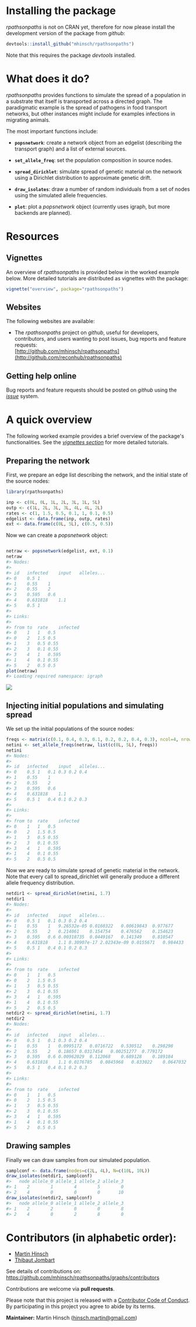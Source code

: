 
Installing the package
======================

*rpathsonpaths* is not on CRAN yet, therefore for now please install the development version of the package from *github*:

``` r
devtools::install_github("mhinsch/rpathsonpaths")
```

Note that this requires the package *devtools* installed.

What does it do?
================

*rpathsonpaths* provides functions to simulate the spread of a population in a substrate that itself is transported across a directed graph. The paradigmatic example is the spread of pathogens in food transport networks, but other instances might include for examples infections in migrating animals.

The most important functions include:

-   **`popsnetwork`**: create a network object from an edgelist (describing the transport graph) and a list of external sources.

-   **`set_allele_freq`**: set the population composition in source nodes.

-   **`spread_dirichlet`**: simulate spread of genetic material on the network using a Dirichlet distribution to approximate genetic drift.

-   **`draw_isolates`**: draw a number of random individuals from a set of nodes using the simulated allele frequencies.

-   **`plot`**: plot a *popsnetwork* object (currently uses igraph, but more backends are planned).

Resources
=========

Vignettes
---------

An overview of *rpathsonpaths* is provided below in the worked example below. More detailed tutorials are distributed as vignettes with the package:

``` r
vignette("overview", package="rpathsonpaths")
```

Websites
--------

The following websites are available:

-   The *rpathsonpaths* project on *github*, useful for developers, contributors, and users wanting to post issues, bug reports and feature requests: <br> [http://github.com/mhinsch/rpathsonpaths](http://github.com/reconhub/rpathsonpaths)

Getting help online
-------------------

Bug reports and feature requests should be posted on *github* using the [*issue*](http://github.com/mhinsch/rpathsonpaths/issues) system.

A quick overview
================

The following worked example provides a brief overview of the package's functionalities. See the [*vignettes section*](#vignettes) for more detailed tutorials.

Preparing the network
---------------------

First, we prepare an edge list describing the network, and the initial state of the source nodes:

``` r
library(rpathsonpaths)

inp <- c(0L, 0L, 1L, 2L, 3L, 1L, 5L)
outp <- c(1L, 2L, 3L, 3L, 4L, 4L, 2L)
rates <- c(1, 1.5, 0.5, 0.1, 1, 0.1, 0.5)
edgelist <- data.frame(inp, outp, rates)
ext <- data.frame(c(0L, 5L), c(0.5, 0.5))
```

Now we can create a *popsnetwork* object:

``` r

netraw <- popsnetwork(edgelist, ext, 0.1)
netraw
#> Nodes:
#> 
#> id   infected    input   alleles...
#> 0    0.5 1
#> 1    0.55    1
#> 2    0.55    2
#> 3    0.595   0.6
#> 4    0.631818    1.1
#> 5    0.5 1
#> 
#> Links:
#> 
#> from to  rate    infected
#> 0    1   1   0.5
#> 0    2   1.5 0.5
#> 1    3   0.5 0.55
#> 2    3   0.1 0.55
#> 3    4   1   0.595
#> 1    4   0.1 0.55
#> 5    2   0.5 0.5
plot(netraw)
#> Loading required namespace: igraph
```

![](figs/popsnetwork-1.png)

Injecting initial populations and simulating spread
---------------------------------------------------

We set up the initial populations of the source nodes:

``` r
freqs <- matrix(c(0.1, 0.4, 0.3, 0.1, 0.2, 0.2, 0.4, 0.3), ncol=4, nrow=2)
netini <- set_allele_freqs(netraw, list(c(0L, 5L), freqs))
netini
#> Nodes:
#> 
#> id   infected    input   alleles...
#> 0    0.5 1   0.1 0.3 0.2 0.4
#> 1    0.55    1
#> 2    0.55    2
#> 3    0.595   0.6
#> 4    0.631818    1.1
#> 5    0.5 1   0.4 0.1 0.2 0.3
#> 
#> Links:
#> 
#> from to  rate    infected
#> 0    1   1   0.5
#> 0    2   1.5 0.5
#> 1    3   0.5 0.55
#> 2    3   0.1 0.55
#> 3    4   1   0.595
#> 1    4   0.1 0.55
#> 5    2   0.5 0.5
```

Now we are ready to simulate spread of genetic material in the network. Note that every call to spread\_dirichlet will generally produce a different allele frequency distribution.

``` r
netdir1 <- spread_dirichlet(netini, 1.7)
netdir1
#> Nodes:
#> 
#> id   infected    input   alleles...
#> 0    0.5 1   0.1 0.3 0.2 0.4
#> 1    0.55    1   9.26532e-05 0.0160322   0.00619843  0.977677
#> 2    0.55    2   0.214061    0.154754    0.476562    0.154623
#> 3    0.595   0.6 0.00318735  0.0449167   0.141349    0.810547
#> 4    0.631818    1.1 8.30907e-17 2.02343e-09 0.0155671   0.984433
#> 5    0.5 1   0.4 0.1 0.2 0.3
#> 
#> Links:
#> 
#> from to  rate    infected
#> 0    1   1   0.5
#> 0    2   1.5 0.5
#> 1    3   0.5 0.55
#> 2    3   0.1 0.55
#> 3    4   1   0.595
#> 1    4   0.1 0.55
#> 5    2   0.5 0.5
netdir2 <- spread_dirichlet(netini, 1.7)
netdir2
#> Nodes:
#> 
#> id   infected    input   alleles...
#> 0    0.5 1   0.1 0.3 0.2 0.4
#> 1    0.55    1   0.0995172   0.0716722   0.530512    0.298298
#> 2    0.55    2   0.18657 0.0317454   0.00251277  0.779172
#> 3    0.595   0.6 0.00962029  0.112068    0.689128    0.189184
#> 4    0.631818    1.1 0.0176785   0.0845968   0.833022    0.0647032
#> 5    0.5 1   0.4 0.1 0.2 0.3
#> 
#> Links:
#> 
#> from to  rate    infected
#> 0    1   1   0.5
#> 0    2   1.5 0.5
#> 1    3   0.5 0.55
#> 2    3   0.1 0.55
#> 3    4   1   0.595
#> 1    4   0.1 0.55
#> 5    2   0.5 0.5
```

Drawing samples
---------------

Finally we can draw samples from our simulated population.

``` r
samplconf <- data.frame(nodes=c(2L, 4L), N=c(10L, 10L))
draw_isolates(netdir1, samplconf)
#>   node allele_0 allele_1 allele_2 allele_3
#> 1    2        1        4        5        0
#> 2    4        0        0        0       10
draw_isolates(netdir2, samplconf)
#>   node allele_0 allele_1 allele_2 allele_3
#> 1    2        2        0        0        8
#> 2    4        0        2        8        0
```

Contributors (in alphabetic order):
===================================

-   [Martin Hinsch](https://github.com/mhinsch)
-   [Thibaut Jombart](https://github.com/thibautjombart)

See details of contributions on: <br> <https://github.com/mhinsch/rpathsonpaths/graphs/contributors>

Contributions are welcome via **pull requests**.

Please note that this project is released with a [Contributor Code of Conduct](CONDUCT.md). By participating in this project you agree to abide by its terms.

**Maintainer:** Martin Hinsch (<hinsch.martin@gmail.com>)
